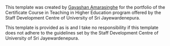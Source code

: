 This template was created by [Gayashan Amarasinghe](mailto:gayashan@cse.mrt.ac.lk) for the portfolio of the Certificate Course in Teaching in Higher Education program offered by the Staff Development Centre of University of Sri Jayewardenepura.

This template is provided as is and I take no responsibility if this template does not adhere to the guidelines set by the Staff Development Centre of University of Sri Jayewardenepura.
